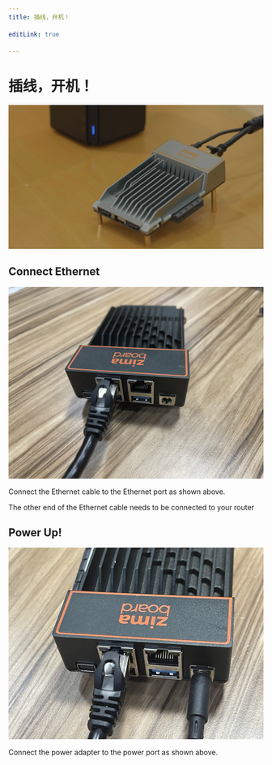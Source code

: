 ```yaml
---
title: 插线，开机！

editLink: true

---
```


# 插线，开机！

![Connected](/images/ZimaBoard/Cowork3.jpeg)

## Connect Ethernet

![EthernetConnected](./images/EthernetConnected.jpg)

Connect the Ethernet cable to the Ethernet port as shown above.

The other end of the Ethernet cable needs to be connected to your router

## Power Up!

![PowerConnected](./images/PowerConnected.jpg)

Connect the power adapter to the power port as shown above.